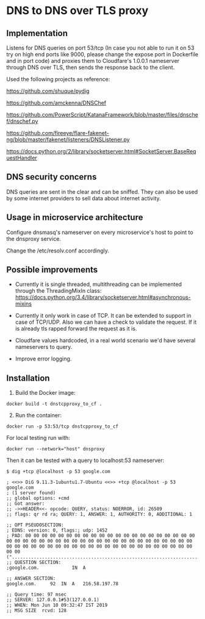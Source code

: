 # DNS to DNS over TLS proxy

## Implementation

Listens for DNS queries on port 53/tcp (In case you not able to run it on 53 try on high end ports like 9000, please change the expose port in Dockerfile and in port code) and proxies them to Cloudfare's 1.0.0.1 nameserver through DNS over TLS, then sends the response back to the client.

Used the following projects as reference:

https://github.com/shuque/pydig

https://github.com/amckenna/DNSChef

https://github.com/PowerScript/KatanaFramework/blob/master/files/dnschef/dnschef.py

https://github.com/fireeye/flare-fakenet-ng/blob/master/fakenet/listeners/DNSListener.py

https://docs.python.org/2/library/socketserver.html#SocketServer.BaseRequestHandler


## DNS security concerns 

DNS queries are sent in the clear and can be sniffed. They can also be used by some internet providers to sell data about internet activity.


## Usage in microservice architecture

Configure dnsmasq's nameserver on every microservice's host to point to the dnsproxy service.

Change the /etc/resolv.conf accordingly.

## Possible improvements

- Currently it is single threaded, multithreading can be implemented through the ThreadingMixIn class: https://docs.python.org/3.4/library/socketserver.html#asynchronous-mixins

- Currently it only work in case of TCP. It can be extended to support in case of TCP/UDP. Also we can have a check to validate the request. If it is already tls rapped forward the request as it is. 

- Cloudfare values hardcoded, in a real world scenario we'd have several nameservers to query.

- Improve error logging.


## Installation

1. Build the Docker image:

```
docker build -t dnstcpproxy_to_cf .
```

2. Run the container:

```
docker run -p 53:53/tcp dnstcpproxy_to_cf
```

For local testing run with:

```
docker run --network="host" dnsproxy
```

Then it can be tested with a query to localhost:53 nameserver:

```
$ dig +tcp @localhost -p 53 google.com

; <<>> DiG 9.11.3-1ubuntu1.7-Ubuntu <<>> +tcp @localhost -p 53 google.com
; (1 server found)
;; global options: +cmd
;; Got answer:
;; ->>HEADER<<- opcode: QUERY, status: NOERROR, id: 26509
;; flags: qr rd ra; QUERY: 1, ANSWER: 1, AUTHORITY: 0, ADDITIONAL: 1

;; OPT PSEUDOSECTION:
; EDNS: version: 0, flags:; udp: 1452
; PAD: 00 00 00 00 00 00 00 00 00 00 00 00 00 00 00 00 00 00 00 00 00 00 00 00 00 00 00 00 00 00 00 00 00 00 00 00 00 00 00 00 00 00 00 00 00 00 00 00 00 00 00 00 00 00 00 00 00 00 00 00 00 00 00 00 00 00 00 00 00 (".....................................................................")
;; QUESTION SECTION:
;google.com.			IN	A

;; ANSWER SECTION:
google.com.		92	IN	A	216.58.197.78

;; Query time: 97 msec
;; SERVER: 127.0.0.1#53(127.0.0.1)
;; WHEN: Mon Jun 10 09:32:47 IST 2019
;; MSG SIZE  rcvd: 128



